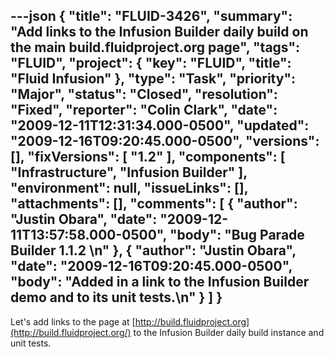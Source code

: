 ---json
{
  "title": "FLUID-3426",
  "summary": "Add links to the Infusion Builder daily build on the main build.fluidproject.org page",
  "tags": "FLUID",
  "project": {
    "key": "FLUID",
    "title": "Fluid Infusion"
  },
  "type": "Task",
  "priority": "Major",
  "status": "Closed",
  "resolution": "Fixed",
  "reporter": "Colin Clark",
  "date": "2009-12-11T12:31:34.000-0500",
  "updated": "2009-12-16T09:20:45.000-0500",
  "versions": [],
  "fixVersions": [
    "1.2"
  ],
  "components": [
    "Infrastructure",
    "Infusion Builder"
  ],
  "environment": null,
  "issueLinks": [],
  "attachments": [],
  "comments": [
    {
      "author": "Justin Obara",
      "date": "2009-12-11T13:57:58.000-0500",
      "body": "Bug Parade Builder 1.1.2&#x20;\n"
    },
    {
      "author": "Justin Obara",
      "date": "2009-12-16T09:20:45.000-0500",
      "body": "Added in a link to the Infusion Builder demo and to its unit tests.\n"
    }
  ]
}
---
Let's add links to the page at [http://build.fluidproject.org](http://build.fluidproject.org/) to the Infusion Builder daily build instance and unit tests.

        